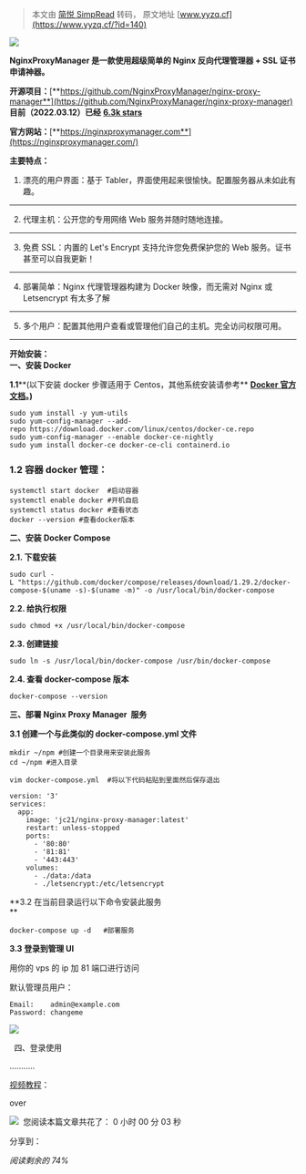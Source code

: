 > 本文由 [简悦 SimpRead](http://ksria.com/simpread/) 转码， 原文地址 [www.yyzq.cf](https://www.yyzq.cf/?id=140)

[![](https://www.yyzq.cf/zb_users/upload/2022/03/20220312191949164708398970641.png)](https://www.yyzq.cf/zb_users/upload/2022/03/20220312191949164708398970641.png)

 **NginxProxyManager 是一款使用超级简单的 Nginx 反向代理管理器 + SSL 证书申请神器。**

**开源项目：**[**https://github.com/NginxProxyManager/nginx-proxy-manager**](https://github.com/NginxProxyManager/nginx-proxy-manager) **目前（2022.03.12）已经** [**6.3k stars**](https://github.com/NginxProxyManager/nginx-proxy-manager/stargazers)

**官方网站：**[**https://nginxproxymanager.com**](https://nginxproxymanager.com/)

**主要特点：**

1. 漂亮的用户界面：基于 Tabler，界面使用起来很愉快。配置服务器从未如此有趣。
-------------------------------------------

2. 代理主机：公开您的专用网络 Web 服务并随时随地连接。
-------------------------------

3. 免费 SSL：内置的 Let's Encrypt 支持允许您免费保护您的 Web 服务。证书甚至可以自我更新！
----------------------------------------------------------

4. 部署简单：Nginx 代理管理器构建为 Docker 映像，而无需对 Nginx 或 Letsencrypt 有太多了解
---------------------------------------------------------------

5. 多个用户：配置其他用户查看或管理他们自己的主机。完全访问权限可用。
------------------------------------

**开始安装：**  
**一、安装 Docker**  

**1.1****(以下安装 docker 步骤适用于 Centos，其他系统安装请参考** [**Docker 官方文档**](https://docs.docker.com/engine/install/centos/)**。)**

```
sudo yum install -y yum-utils
sudo yum-config-manager --add-repo https://download.docker.com/linux/centos/docker-ce.repo    
sudo yum-config-manager --enable docker-ce-nightly
sudo yum install docker-ce docker-ce-cli containerd.io

```

### **1.2 容器 docker 管理：**

```
systemctl start docker  #启动容器
systemctl enable docker #开机自启
systemctl status docker #查看状态
docker --version #查看docker版本

```

**二、**安装**** **Docker Compose**

**2.1. 下载安装**

```
sudo curl -L "https://github.com/docker/compose/releases/download/1.29.2/docker-compose-$(uname -s)-$(uname -m)" -o /usr/local/bin/docker-compose

```

**2.2. 给执行权限**

```
sudo chmod +x /usr/local/bin/docker-compose

```

**2.3. 创建链接**  

```
sudo ln -s /usr/local/bin/docker-compose /usr/bin/docker-compose

```

**2.4. 查看 docker-compose 版本**

```
docker-compose --version

```

**三、部署 Nginx Proxy Manager  服务**

**3.1 创建一个与此类似的 docker-compose.yml 文件**

```
mkdir ~/npm #创建一个目录用来安装此服务
cd ~/npm #进入目录

```

```
vim docker-compose.yml  #将以下代码粘贴到里面然后保存退出

```

```
version: '3'
services:
  app:
    image: 'jc21/nginx-proxy-manager:latest'
    restart: unless-stopped
    ports:
      - '80:80'
      - '81:81'
      - '443:443'
    volumes:
      - ./data:/data
      - ./letsencrypt:/etc/letsencrypt

```

**3.2 在当前目录运行以下命令安装此服务  
**

```
docker-compose up -d   #部署服务

```

**3.3 登录到管理 UI**

用你的 vps 的 ip 加 81 端口进行访问

默认管理员用户：

```
Email:    admin@example.com
Password: changeme

```

[![](https://www.yyzq.cf/zb_users/upload/2022/03/20220312200007164708640761722.png)](https://www.yyzq.cf/zb_users/upload/2022/03/20220312200007164708640761722.png)

  四、登录使用

...........

[视频教程](https://www.ixigua.com/7074536443745567245?logTag=3611c79a8854b8c38ed8)：

over

[](##read_time)[![](https://www.yyzq.cf/zb_users/plugin/zharry_Reading_time/images/tishi.gif)](https://www.yyzq.cf/zb_users/plugin/zharry_Reading_time/images/tishi.gif)  您阅读本篇文章共花了： 0 小时 00 分 03 秒

分享到：

_阅读剩余的 74%_